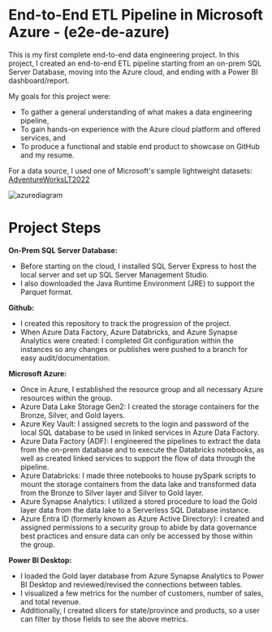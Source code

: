# End-to-End ETL Pipeline in Microsoft Azure - (e2e-de-azure)

This is my first complete end-to-end data engineering project. In this project, I created an end-to-end ETL pipeline starting from an on-prem SQL Server Database, moving into the Azure cloud, and ending with a Power BI dashboard/report.

My goals for this project were:
- To gather a general understanding of what makes a data engineering pipeline,
- To gain hands-on experience with the Azure cloud platform and offered services, and
- To produce a functional and stable end product to showcase on GitHub and my resume.

For a data source, I used one of Microsoft's sample lightweight datasets: [AdventureWorksLT2022](https://github.com/Microsoft/sql-server-samples/releases/download/adventureworks/AdventureWorksLT2022.bak)

![azurediagram](https://github.com/user-attachments/assets/df2c0dc6-49de-412f-b4b9-f0aa63f74b7f)

# Project Steps

**On-Prem SQL Server Database:**
- Before starting on the cloud, I installed SQL Server Express to host the local server and set up SQL Server Management Studio.
- I also downloaded the Java Runtime Environment (JRE) to support the Parquet format.

**Github:**
- I created this repository to track the progression of the project.
- When Azure Data Factory, Azure Databricks, and Azure Synapse Analytics were created: I completed Git configuration within the instances so any changes or publishes were pushed to a branch for easy audit/documentation.

**Microsoft Azure:**
- Once in Azure, I established the resource group and all necessary Azure resources within the group.
- Azure Data Lake Storage Gen2: I created the storage containers for the Bronze, Silver, and Gold layers.
- Azure Key Vault: I assigned secrets to the login and password of the local SQL database to be used in linked services in Azure Data Factory.
- Azure Data Factory (ADF): I engineered the pipelines to extract the data from the on-prem database and to execute the Databricks notebooks, as well as created linked services to support the flow of data through the pipeline.
- Azure Databricks: I made three notebooks to house pySpark scripts to mount the storage containers from the data lake and transformed data from the Bronze to Silver layer and Silver to Gold layer.
- Azure Synapse Analytics: I utilized a stored procedure to load the Gold layer data from the data lake to a Serverless SQL Database instance.
- Azure Entra ID (formerly known as Azure Active Directory): I created and assigned permissions to a security group to abide by data governance best practices and ensure data can only be accessed by those within the group.

**Power BI Desktop:**
- I loaded the Gold layer database from Azure Synapse Analytics to Power BI Desktop and reviewed/revised the connections between tables.
- I visualized a few metrics for the number of customers, number of sales, and total revenue.
- Additionally, I created slicers for state/province and products, so a user can filter by those fields to see the above metrics.

